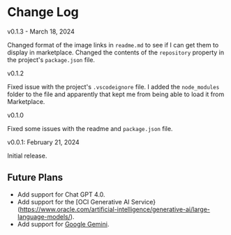 # Change Log

v0.1.3 - March 18, 2024

Changed format of the image links in `readme.md` to see if I can get them to display in marketplace.
Changed the contents of the `repository` property in the project's `package.json` file.

v0.1.2

Fixed issue with the project's `.vscodeignore` file. I added the `node_modules` folder to the file and apparently that kept me from being able to load it from Marketplace. 

v0.1.0

Fixed some issues with the readme and `package.json` file.

v0.0.1: February 21, 2024

Initial release.

## Future Plans

* Add support for Chat GPT 4.0.
* Add support for the [OCI Generative AI Service}(https://www.oracle.com/artificial-intelligence/generative-ai/large-language-models/).
* Add support for [Google Gemini](https://gemini.google.com/app).
